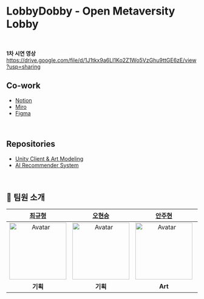 LobbyDobby - Open Metaversity Lobby
=============
<br>

<b>1차 시연 영상</b><br>
https://drive.google.com/file/d/1J1tkx9a6LI1Ko2Z1Wo5VzGhu9ttGE6zE/view?usp=sharing

## Co-work
- [Notion](https://lopsided-gardenia-d9c.notion.site/86d934078f7442e4946b5e38eea4da8a?v=baea7b68cb8043c895e92289a992a31b)
- [Miro](https://miro.com/app/board/uXjVP1uO8j0=/)
- [Figma](https://www.figma.com/file/pAtKUvHxDAek0uyV3Cv6ne/%EB%A9%94%ED%83%80%EB%B2%84%EC%8B%9C%ED%8B%B0-%EA%B4%91%EC%9E%A5?node-id=0%3A1&t=MsNTOROeQKm2UpEo-0)
<br>

## Repositories
- [Unity Client & Art Modeling](https://github.com/LoBDoB/lobbydobby-unity)
- [AI Recommender System](https://github.com/LoBDoB/lobbydobby-ai)
<br>

## 🧑‍ 팀원 소개
| [최규형](https://github.com/dancefirst) | [오현승](https://github.com/OHxhxs) | [안주현](https://github.com/vvavava) | [이승민](https://github.com/leebach98) | [김지훈](https://github.com/MightyChipmunk) | [김태현](https://github.com/ktaehyun)
| :----: | :----: | :----: | :----: | :----: | :----: |
| <a href="https://github.com/dancefirst"><img src="https://avatars.githubusercontent.com/u/98203262?v=4" alt="Avatar" width="150px" /></a> | <a href="https://github.com/OHxhxs"><img src="https://avatars.githubusercontent.com/u/94346414?v=4" alt="Avatar" width="150px" /></a> | <a href="https://github.com/vvavava"><img src="https://user-images.githubusercontent.com/86669008/211308153-ff80f153-1b6d-4239-8039-b2b22f3bd4d6.jpg" alt="Avatar" width="150px" /></a> | <a href="https://github.com/leebach98"><img src="https://user-images.githubusercontent.com/86669008/211308242-3ec6f210-d4df-421d-9afc-160c74fb43e8.jpg" alt="Avatar" width="150px" /></a> | <a href="https://github.com/MightyChipmunk"><img src="https://user-images.githubusercontent.com/86669008/211308858-1fbe8102-f402-4133-8bb7-58b792eea6e3.jpg" width="150px" /></a> | <a href="https://github.com/ktaehyun"><img src="https://avatars.githubusercontent.com/u/86669008?v=4" width="150px" /></a> |
| <b>기획</b> | <b>기획</b> | <b>Art</b> | <b>XR</b> | <b>XR</b> | <b>AI</b> |
